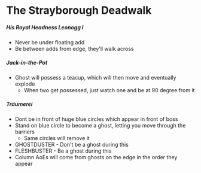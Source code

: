 # The Strayborough Deadwalk

##### His Royal Headness Leonogg I

- Never be under floating add
- Be between adds from edge, they'll walk across

##### Jack-in-the-Pot

- Ghost will possess a teacup, which will then move and eventually explode
  - When two get possessed, just watch one and be at 90 degree from it

##### Träumerei

- Dont be in front of huge blue circles which appear in front of boss
- Stand on blue circle to become a ghost, letting you move through the barriers
  - Same circles will remove it
- GHOSTDUSTER - Don't be a ghost during this
- FLESHBUSTER - Be a ghost during this
- Column AoEs will come from ghosts on the edge in the order they appear
